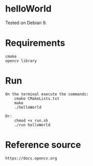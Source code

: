 # helloWorld

Tested on Debian 9.

# Requirements

    cmake
    opencv library

# Run 

	On the terminal execute the commands:
		cmake CMakeLists.txt
		make 
		./helloWorld

	Or:
		chmod +x run.sh 
		./run helloWorld
		
# Reference source

	https://docs.opencv.org	
